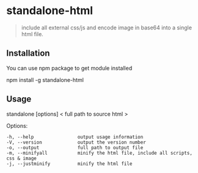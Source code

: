 # standalone-html

> include all external css/js and encode image in base64 into a single html file.

## Installation

You can use npm package to get module installed

npm install -g standalone-html


## Usage 

standalone [options] < full path to source html >

  Options:

    -h, --help                output usage information
    -V, --version             output the version number
    -o, --output              full path to output file
    -m, --minifyall           minify the html file, include all scripts, css & image
    -j, --justminify          minify the html file


